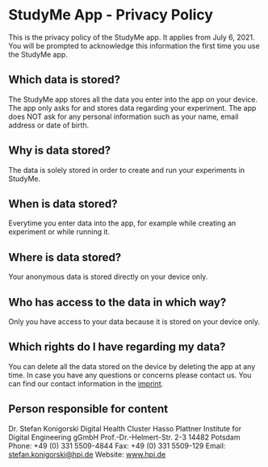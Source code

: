 # StudyMe App - Privacy Policy

This is the privacy policy of the StudyMe app. It applies from July 6, 2021. You will be
prompted to acknowledge this information the first time you use the StudyMe app.

## Which data is stored?
The StudyMe app stores all the data you enter into the app on your device.
The app only asks for and stores data regarding your experiment.
The app does NOT ask for any personal information such as your name, email address or
date of birth.

## Why is data stored?

The data is solely stored in order to create and run your experiments in StudyMe.

## When is data stored?

Everytime you enter data into the app, for example while creating an experiment or while
running it.

## Where is data stored?

Your anonymous data is stored directly on your device only.

## Who has access to the data in which way?

Only you have access to your data because it is stored on your device only.

## Which rights do I have regarding my data?

You can delete all the data stored on the device by deleting the app at any time.
In case you have any questions or concerns please contact us. You can find our contact
information in the [imprint](https://www13.hpi.uni-potsdam.de/fileadmin/user_upload/fachgebiete/lippert/studyme/Imprint.pdf).

## Person responsible for content
Dr. Stefan Konigorski
Digital Health Cluster
Hasso Plattner Institute for Digital Engineering gGmbH
Prof.-Dr.-Helmert-Str. 2-3
14482 Potsdam
Phone: +49 (0) 331 5509-4844
Fax: +49 (0) 331 5509-129
Email: stefan.konigorski@hpi.de
Website: www.hpi.de